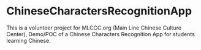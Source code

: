 # ChineseCharactersRecognitionApp
This is  a volunteer project for MLCCC.org (Main Line Chinese Culture Center), Demo/POC of a Chinese Characters Recognition App for students learning Chinese.
